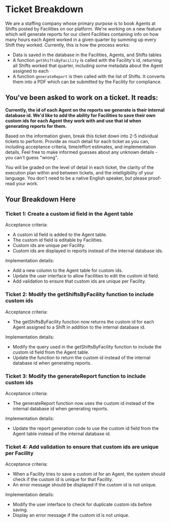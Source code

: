# Ticket Breakdown
We are a staffing company whose primary purpose is to book Agents at Shifts posted by Facilities on our platform. We're working on a new feature which will generate reports for our client Facilities containing info on how many hours each Agent worked in a given quarter by summing up every Shift they worked. Currently, this is how the process works:

- Data is saved in the database in the Facilities, Agents, and Shifts tables
- A function `getShiftsByFacility` is called with the Facility's id, returning all Shifts worked that quarter, including some metadata about the Agent assigned to each
- A function `generateReport` is then called with the list of Shifts. It converts them into a PDF which can be submitted by the Facility for compliance.

## You've been asked to work on a ticket. It reads:

**Currently, the id of each Agent on the reports we generate is their internal database id. We'd like to add the ability for Facilities to save their own custom ids for each Agent they work with and use that id when generating reports for them.**


Based on the information given, break this ticket down into 2-5 individual tickets to perform. Provide as much detail for each ticket as you can, including acceptance criteria, time/effort estimates, and implementation details. Feel free to make informed guesses about any unknown details - you can't guess "wrong".


You will be graded on the level of detail in each ticket, the clarity of the execution plan within and between tickets, and the intelligibility of your language. You don't need to be a native English speaker, but please proof-read your work.

## Your Breakdown Here
### Ticket 1: Create a custom id field in the Agent table

Acceptance criteria:
- A custom id field is added to the Agent table.
- The custom id field is editable by Facilities.
- Custom ids are unique per Facility.
- Custom ids are displayed in reports instead of the internal database ids.

Implementation details:
- Add a new column to the Agent table for custom ids.
- Update the user interface to allow Facilities to edit the custom id field.
- Add validation to ensure that custom ids are unique per Facility.

### Ticket 2: Modify the getShiftsByFacility function to include custom ids

Acceptance criteria:
- The getShiftsByFacility function now returns the custom id for each Agent assigned to a Shift in addition to the internal database id.

Implementation details:
- Modify the query used in the getShiftsByFacility function to include the custom id field from the Agent table.
- Update the function to return the custom id instead of the internal database id when generating reports.

### Ticket 3: Modify the generateReport function to include custom ids

Acceptance criteria:
- The generateReport function now uses the custom id instead of the internal database id when generating reports.

Implementation details:
- Update the report generation code to use the custom id field from the Agent table instead of the internal database id.

### Ticket 4: Add validation to ensure that custom ids are unique per Facility

Acceptance criteria:
- When a Facility tries to save a custom id for an Agent, the system should check if the custom id is unique for that Facility.
- An error message should be displayed if the custom id is not unique.

Implementation details:
- Modify the user interface to check for duplicate custom ids before saving.
- Display an error message if the custom id is not unique.
